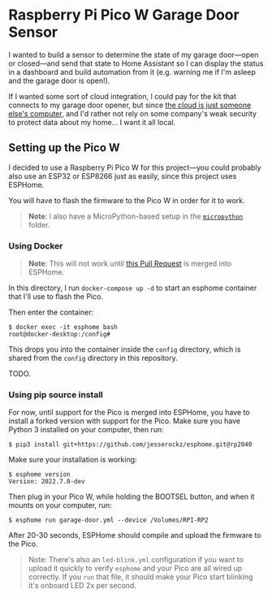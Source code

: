 # Raspberry Pi Pico W Garage Door Sensor

I wanted to build a sensor to determine the state of my garage door—open or closed—and send that state to Home Assistant so I can display the status in a dashboard and build automation from it (e.g. warning me if I'm asleep and the garage door is open!).

If I wanted some sort of cloud integration, I could pay for the kit that connects to my garage door opener, but since [the cloud is just someone else's computer](https://blog.codinghorror.com/the-cloud-is-just-someone-elses-computer/), and I'd rather not rely on some company's weak security to protect data about my home... I want it all local.

## Setting up the Pico W

I decided to use a Raspberry Pi Pico W for this project—you could probably also use an ESP32 or ESP8266 just as easily, since this project uses ESPHome.

You will have to flash the firmware to the Pico W in order for it to work.

> **Note**: I also have a MicroPython-based setup in the [`micropython`](micropython/) folder.

### Using Docker

> **Note**: This will not work until [this Pull Request](https://github.com/esphome/esphome/pull/3284) is merged into ESPHome.

In this directory, I run `docker-compose up -d` to start an esphome container that I'll use to flash the Pico.

Then enter the container:

```
$ docker exec -it esphome bash
root@docker-desktop:/config#
```

This drops you into the container inside the `config` directory, which is shared from the `config` directory in this repository.

TODO.

### Using pip source install

For now, until support for the Pico is merged into ESPHome, you have to install a forked version with support for the Pico. Make sure you have Python 3 installed on your computer, then run:

```
$ pip3 install git+https://github.com/jesserockz/esphome.git@rp2040
```

Make sure your installation is working:

```
$ esphome version
Version: 2022.7.0-dev
```

Then plug in your Pico W, while holding the BOOTSEL button, and when it mounts on your computer, run:

```
$ esphome run garage-door.yml --device /Volumes/RPI-RP2
```

After 20-30 seconds, ESPHome should compile and upload the firmware to the Pico.

> Note: There's also an `led-blink.yml` configuration if you want to upload it quickly to verify `esphome` and your Pico are all wired up correctly. If you `run` that file, it should make your Pico start blinking it's onboard LED 2x per second.
